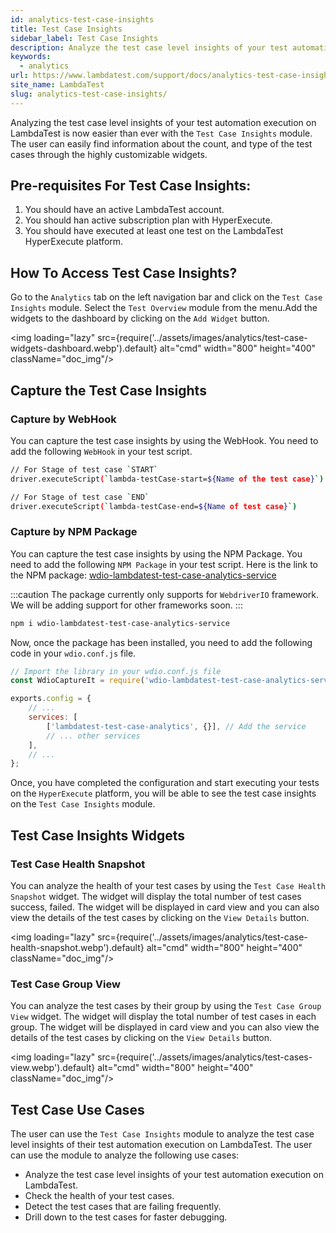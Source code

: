 ```yaml
---
id: analytics-test-case-insights
title: Test Case Insights
sidebar_label: Test Case Insights
description: Analyze the test case level insights of your test automation execution on LambdaTest.
keywords:
  - analytics
url: https://www.lambdatest.com/support/docs/analytics-test-case-insights/
site_name: LambdaTest
slug: analytics-test-case-insights/
---
```


<script type="application/ld+json"
      dangerouslySetInnerHTML={{ __html: JSON.stringify({
       "@context": "https://schema.org",
        "@type": "BreadcrumbList",
        "itemListElement": [{
          "@type": "ListItem",
          "position": 1,
          "name": "Home",
          "item": "https://www.lambdatest.com"
        },{
          "@type": "ListItem",
          "position": 2,
          "name": "Support",
          "item": "https://www.lambdatest.com/support/docs/"
        },{
          "@type": "ListItem",
          "position": 3,
          "name": "Test Overview",
          "item": "https://www.lambdatest.com/support/docs/analytics-test-case-insights/"
        }]
      })
    }}
></script>



Analyzing the test case level insights of your test automation execution on LambdaTest is now easier than ever with the `Test Case Insights` module. The user can easily find information about the count, and type of the test cases through the highly customizable widgets.

## Pre-requisites For Test Case Insights: 
1. You should have an active LambdaTest account.
2. You should han active subscription plan with HyperExecute. 
3. You should have executed at least one test on the LambdaTest HyperExecute platform.

## How To Access Test Case Insights?
Go to the `Analytics` tab on the left navigation bar and click on the `Test Case Insights` module. Select the `Test Overview` module from the menu.Add the widgets to the dashboard by clicking on the `Add Widget` button.

<img loading="lazy" src={require('../assets/images/analytics/test-case-widgets-dashboard.webp').default} alt="cmd" width="800" height="400" className="doc_img"/>

## Capture the Test Case Insights

### Capture by WebHook 

You can capture the test case insights by using the WebHook. You need to add the following `WebHook` in your test script. 

```bash
// For Stage of test case `START`
driver.executeScript(`lambda-testCase-start=${Name of the test case}`)

// For Stage of test case `END`
driver.executeScript(`lambda-testCase-end=${Name of test case}`)

```

### Capture by NPM Package

You can capture the test case insights by using the NPM Package. You need to add the following `NPM Package` in your test script. Here is the link to the NPM package: [wdio-lambdatest-test-case-analytics-service](https://www.npmjs.com/package/wdio-lambdatest-test-case-analytics-service)

:::caution 
The package currently only supports for `WebdriverIO` framework. We will be adding support for other frameworks soon.
:::

```bash
npm i wdio-lambdatest-test-case-analytics-service
```
Now, once the package has been installed, you need to add the following code in your `wdio.conf.js` file.

```javascript
// Import the library in your wdio.conf.js file
const WdioCaptureIt = require('wdio-lambdatest-test-case-analytics-service').default;

exports.config = {
    // ...
    services: [
        ['lambdatest-test-case-analytics', {}], // Add the service
        // ... other services
    ],
    // ...
};
```

Once, you have completed the configuration and start executing your tests on the `HyperExecute` platform, you will be able to see the test case insights on the `Test Case Insights` module.

## Test Case Insights Widgets

### Test Case Health Snapshot
You can analyze the health of your test cases by using the `Test Case Health Snapshot` widget. The widget will display the total number of test cases  success, failed. The widget will be displayed in card view and you can also view the details of the test cases by clicking on the `View Details` button.

<img loading="lazy" src={require('../assets/images/analytics/test-case-health-snapshot.webp').default} alt="cmd" width="800" height="400" className="doc_img"/>

### Test Case Group View
You can analyze the test cases by their group by using the `Test Case Group View` widget. The widget will display the total number of test cases in each group. The widget will be displayed in card view and you can also view the details of the test cases by clicking on the `View Details` button.

<img loading="lazy" src={require('../assets/images/analytics/test-cases-view.webp').default} alt="cmd" width="800" height="400" className="doc_img"/>

## Test Case Use Cases
The user can use the `Test Case Insights` module to analyze the test case level insights of their test automation execution on LambdaTest. The user can use the module to analyze the following use cases:

* Analyze the test case level insights of your test automation execution on LambdaTest.
* Check the health of your test cases.
* Detect the test cases that are failing frequently.
* Drill down to the test cases for faster debugging. 




